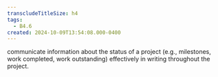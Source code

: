 ```yaml
---
transcludeTitleSize: h4
tags:
  - B4.6
created: 2024-10-09T13:54:08.000-0400
---
```

communicate information about the status of a project (e.g., milestones, work completed, work outstanding) effectively in writing throughout the project.